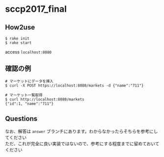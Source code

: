 # sccp2017_final

## How2use
```
$ rake init
$ rake start 
```

access `localhost:8080`

## 確認の例
```
# マーケットにデータを挿入
$ curl -X POST https://localhost:8080/markets -d {"name":"711"}

# マーケット一覧取得
$ curl http://localhost:8080/markets
{"id":1, "name":"711"}
```

## Questions
なお、解答は `answer` ブランチにあります。わからなかったらそちらを参考にしてください  
ただ、これが完全に良い実装ではないので、参考にする程度までに留めておいてください  
